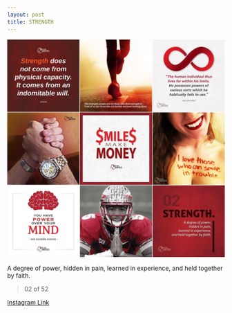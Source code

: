 ```yaml
---
layout: post
title: STRENGTH
---
```


![02 STRENGTH](/images/dc02.jpg)

A degree of power, hidden in pain, learned in experience, and held together by faith.

> 02 of 52

[Instagram Link](https://www.instagram.com/p/i1iQNuxMmq/)
